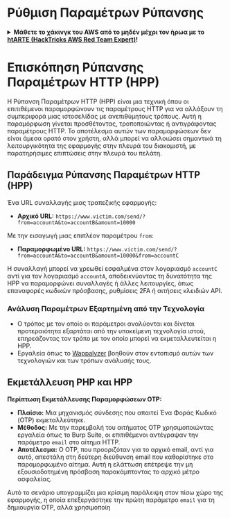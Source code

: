 # Ρύθμιση Παραμέτρων Ρύπανσης

<details>

<summary><strong>Μάθετε το χάκινγκ του AWS από το μηδέν μέχρι τον ήρωα με το</strong> <a href="https://training.hacktricks.xyz/courses/arte"><strong>htARTE (HackTricks AWS Red Team Expert)</strong></a><strong>!</strong></summary>

Άλλοι τρόποι υποστήριξης του HackTricks:

* Εάν θέλετε να δείτε την **εταιρεία σας να διαφημίζεται στο HackTricks** ή να **κατεβάσετε το HackTricks σε μορφή PDF** ελέγξτε τα [**ΣΧΕΔΙΑ ΣΥΝΔΡΟΜΗΣ**](https://github.com/sponsors/carlospolop)!
* Αποκτήστε το [**επίσημο PEASS & HackTricks swag**](https://peass.creator-spring.com)
* Ανακαλύψτε [**The PEASS Family**](https://opensea.io/collection/the-peass-family), τη συλλογή μας από αποκλειστικά [**NFTs**](https://opensea.io/collection/the-peass-family)
* **Εγγραφείτε στη** 💬 [**ομάδα Discord**](https://discord.gg/hRep4RUj7f) ή στη [**ομάδα telegram**](https://t.me/peass) ή **ακολουθήστε** μας στο **Twitter** 🐦 [**@carlospolopm**](https://twitter.com/hacktricks_live)**.**
* **Μοιραστείτε τα χάκινγκ κόλπα σας υποβάλλοντας PRs στα** [**HackTricks**](https://github.com/carlospolop/hacktricks) και [**HackTricks Cloud**](https://github.com/carlospolop/hacktricks-cloud) αποθετήρια του github.

</details>

# Επισκόπηση Ρύπανσης Παραμέτρων HTTP (HPP)

Η Ρύπανση Παραμέτρων HTTP (HPP) είναι μια τεχνική όπου οι επιτιθέμενοι παραμορφώνουν τις παραμέτρους HTTP για να αλλάξουν τη συμπεριφορά μιας ιστοσελίδας με ανεπιθύμητους τρόπους. Αυτή η παραμόρφωση γίνεται προσθέτοντας, τροποποιώντας ή αντιγράφοντας παραμέτρους HTTP. Το αποτέλεσμα αυτών των παραμορφώσεων δεν είναι άμεσα ορατό στον χρήστη, αλλά μπορεί να αλλοιώσει σημαντικά τη λειτουργικότητα της εφαρμογής στην πλευρά του διακομιστή, με παρατηρήσιμες επιπτώσεις στην πλευρά του πελάτη.

## Παράδειγμα Ρύπανσης Παραμέτρων HTTP (HPP)

Ένα URL συναλλαγής μιας τραπεζικής εφαρμογής:

- **Αρχικό URL:** `https://www.victim.com/send/?from=accountA&to=accountB&amount=10000`

Με την εισαγωγή μιας επιπλέον παραμέτρου `from`:

- **Παραμορφωμένο URL:** `https://www.victim.com/send/?from=accountA&to=accountB&amount=10000&from=accountC`

Η συναλλαγή μπορεί να χρεωθεί εσφαλμένα στον λογαριασμό `accountC` αντί για τον λογαριασμό `accountA`, αποδεικνύοντας τη δυνατότητα της HPP να παραμορφώνει συναλλαγές ή άλλες λειτουργίες, όπως επαναφορές κωδικών πρόσβασης, ρυθμίσεις 2FA ή αιτήσεις κλειδιών API.

### Ανάλυση Παραμέτρων Εξαρτημένη από την Τεχνολογία

- Ο τρόπος με τον οποίο οι παράμετροι αναλύονται και δίνεται προτεραιότητα εξαρτάται από την υποκείμενη τεχνολογία ιστού, επηρεάζοντας τον τρόπο με τον οποίο μπορεί να εκμεταλλευτείται η HPP.
- Εργαλεία όπως το [Wappalyzer](https://addons.mozilla.org/en-US/firefox/addon/wappalyzer/) βοηθούν στον εντοπισμό αυτών των τεχνολογιών και των τρόπων ανάλυσής τους.

## Εκμετάλλευση PHP και HPP

**Περίπτωση Εκμετάλλευσης Παραμορφώσεων OTP:**

- **Πλαίσιο:** Μια μηχανισμός σύνδεσης που απαιτεί Ένα Φοράς Κωδικό (OTP) εκμεταλλεύτηκε.
- **Μέθοδος:** Με την παρεμβολή του αιτήματος OTP χρησιμοποιώντας εργαλεία όπως το Burp Suite, οι επιτιθέμενοι αντέγραψαν την παράμετρο `email` στο αίτημα HTTP.
- **Αποτέλεσμα:** Ο OTP, που προοριζόταν για το αρχικό email, αντί για αυτό, απεστάλη στη δεύτερη διεύθυνση email που καθορίστηκε στο παραμορφωμένο αίτημα. Αυτή η ελάττωση επέτρεψε την μη εξουσιοδοτημένη πρόσβαση παρακάμπτοντας το αρχικό μέτρο ασφαλείας.

Αυτό το σενάριο υπογραμμίζει μια κρίσιμη παράλειψη στον πίσω χώρο της εφαρμογής, η οποία επεξεργάστηκε την πρώτη παράμετρο `email` για τη δημιουργία OTP, αλλά χρησιμοποίη
